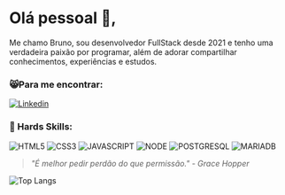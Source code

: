 # Olá pessoal 🤗,

Me chamo Bruno, sou desenvolvedor FullStack desde 2021 e tenho uma verdadeira paixão por programar, além de adorar compartilhar conhecimentos, experiências e estudos.

### 😸Para me encontrar:

[![Linkedin](https://img.shields.io/badge/LinkedIn-0077B5?style=for-the-badge&logo=linkedin&logoColor=white)](https://www.linkedin.com/in/bruno-heckmaier-661831227/)

### 🤖 Hards Skills:

![HTML5](https://img.shields.io/badge/HTML5-E34F26?style=for-the-badge&logo=html5&logoColor=white) ![CSS3](https://img.shields.io/badge/CSS3-1572B6?style=for-the-badge&logo=css3&logoColor=white) ![JAVASCRIPT](https://img.shields.io/badge/JavaScript-323330?style=for-the-badge&logo=javascript&logoColor=F7DF1E) ![NODE](https://img.shields.io/badge/Node%20js-339933?style=for-the-badge&logo=nodedotjs&logoColor=white) ![POSTGRESQL](https://img.shields.io/badge/PostgreSQL-316192?style=for-the-badge&logo=postgresql&logoColor=white) ![MARIADB](https://img.shields.io/badge/MariaDB-003545?style=for-the-badge&logo=mariadb&logoColor=white) 

>*"É melhor pedir perdão do que permissão." - Grace Hopper*

![Top Langs](https://github-readme-stats.vercel.app/api/top-langs/?username=brunoheckmaier&hide_progress=false&theme=dracula&custom_title=Linguagens&layout=compact)
